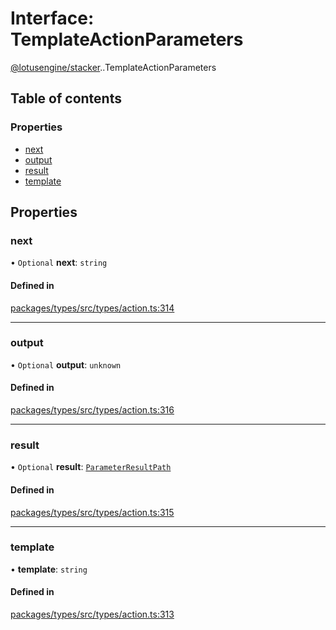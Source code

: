 # Interface: TemplateActionParameters

[@lotusengine/stacker](../wiki/@lotusengine.stacker).[<internal>](../wiki/@lotusengine.stacker.%3Cinternal%3E).TemplateActionParameters

## Table of contents

### Properties

- [next](../wiki/@lotusengine.stacker.%3Cinternal%3E.TemplateActionParameters#next)
- [output](../wiki/@lotusengine.stacker.%3Cinternal%3E.TemplateActionParameters#output)
- [result](../wiki/@lotusengine.stacker.%3Cinternal%3E.TemplateActionParameters#result)
- [template](../wiki/@lotusengine.stacker.%3Cinternal%3E.TemplateActionParameters#template)

## Properties

### next

• `Optional` **next**: `string`

#### Defined in

[packages/types/src/types/action.ts:314](https://github.com/lotusengine/sdk/blob/fdb90a3/packages/types/src/types/action.ts#L314)

___

### output

• `Optional` **output**: `unknown`

#### Defined in

[packages/types/src/types/action.ts:316](https://github.com/lotusengine/sdk/blob/fdb90a3/packages/types/src/types/action.ts#L316)

___

### result

• `Optional` **result**: [`ParameterResultPath`](../wiki/@lotusengine.stacker.%3Cinternal%3E#parameterresultpath)

#### Defined in

[packages/types/src/types/action.ts:315](https://github.com/lotusengine/sdk/blob/fdb90a3/packages/types/src/types/action.ts#L315)

___

### template

• **template**: `string`

#### Defined in

[packages/types/src/types/action.ts:313](https://github.com/lotusengine/sdk/blob/fdb90a3/packages/types/src/types/action.ts#L313)
